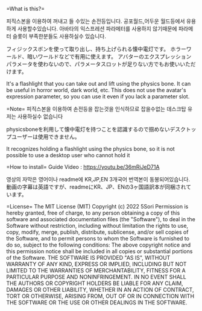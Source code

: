 =What is this?=

피직스본을 이용하여 꺼내고 들 수있는 손전등입니다.
공포월드,어두운 월드등에서 유용하게 사용할수있습니다.
아바타의 익스프레션 파라메터를 사용하지 않기때문에 파라메터 슬롯이 부족한분들도 사용하실수 있습니다.

フィジックスボンを使って取り出し、持ち上げられる懐中電灯です。
ホラーワールド、暗いワールドなどで有用に使えます。
アバターのエクスプレッションパラメータを使わないので、パラメータスロットが足りない方でもお使いいただけます。

It's a flashlight that you can take out and lift using the physics bone.
It can be useful in horror world, dark world, etc.
This does not use the avatar's expression parameter, so you can use it even if you lack a parameter slot.

=Note=
피직스본을 이용하여 손전등을 잡는것을 인식하므로 잡을수없는 데스크탑 유저는 사용하실수 없습니다

physicsboneを利用して懐中電灯を持つことを認識するので掴めないデスクトップユーザーは使用できません。

It recognizes holding a flashlight using the physics bone, so it is not possible to use a desktop user who cannot hold it

=How to install=
Guide Video : https://youtu.be/36mRiJeD71A

영상의 자막은 영어이나 readme에 KR,JP,EN 3개국어 번역본이 동봉되어있습니다.
動画の字幕は英語ですが、readmeにKR、JP、ENの3ヶ国語訳本が同梱されています。

=License=
The MIT License (MIT) Copyright (c) 2022 5Sori Permission is hereby granted, free of charge, to any person obtaining a copy of this software and associated documentation files (the "Software"), to deal in the Software without restriction, including without limitation the rights to use, copy, modify, merge, publish, distribute, sublicense, and/or sell copies of the Software, and to permit persons to whom the Software is furnished to do so, subject to the following conditions: The above copyright notice and this permission notice shall be included in all copies or substantial portions of the Software. THE SOFTWARE IS PROVIDED "AS IS", WITHOUT WARRANTY OF ANY KIND, EXPRESS OR IMPLIED, INCLUDING BUT NOT LIMITED TO THE WARRANTIES OF MERCHANTABILITY, FITNESS FOR A PARTICULAR PURPOSE AND NONINFRINGEMENT. IN NO EVENT SHALL THE AUTHORS OR COPYRIGHT HOLDERS BE LIABLE FOR ANY CLAIM, DAMAGES OR OTHER LIABILITY, WHETHER IN AN ACTION OF CONTRACT, TORT OR OTHERWISE, ARISING FROM, OUT OF OR IN CONNECTION WITH THE SOFTWARE OR THE USE OR OTHER DEALINGS IN THE SOFTWARE.

